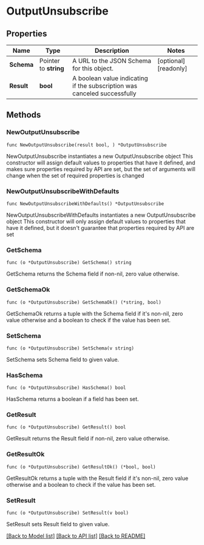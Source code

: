 # OutputUnsubscribe

## Properties

Name | Type | Description | Notes
------------ | ------------- | ------------- | -------------
**Schema** | Pointer to **string** | A URL to the JSON Schema for this object. | [optional] [readonly] 
**Result** | **bool** | A boolean value indicating if the subscription was canceled successfully | 

## Methods

### NewOutputUnsubscribe

`func NewOutputUnsubscribe(result bool, ) *OutputUnsubscribe`

NewOutputUnsubscribe instantiates a new OutputUnsubscribe object
This constructor will assign default values to properties that have it defined,
and makes sure properties required by API are set, but the set of arguments
will change when the set of required properties is changed

### NewOutputUnsubscribeWithDefaults

`func NewOutputUnsubscribeWithDefaults() *OutputUnsubscribe`

NewOutputUnsubscribeWithDefaults instantiates a new OutputUnsubscribe object
This constructor will only assign default values to properties that have it defined,
but it doesn't guarantee that properties required by API are set

### GetSchema

`func (o *OutputUnsubscribe) GetSchema() string`

GetSchema returns the Schema field if non-nil, zero value otherwise.

### GetSchemaOk

`func (o *OutputUnsubscribe) GetSchemaOk() (*string, bool)`

GetSchemaOk returns a tuple with the Schema field if it's non-nil, zero value otherwise
and a boolean to check if the value has been set.

### SetSchema

`func (o *OutputUnsubscribe) SetSchema(v string)`

SetSchema sets Schema field to given value.

### HasSchema

`func (o *OutputUnsubscribe) HasSchema() bool`

HasSchema returns a boolean if a field has been set.

### GetResult

`func (o *OutputUnsubscribe) GetResult() bool`

GetResult returns the Result field if non-nil, zero value otherwise.

### GetResultOk

`func (o *OutputUnsubscribe) GetResultOk() (*bool, bool)`

GetResultOk returns a tuple with the Result field if it's non-nil, zero value otherwise
and a boolean to check if the value has been set.

### SetResult

`func (o *OutputUnsubscribe) SetResult(v bool)`

SetResult sets Result field to given value.



[[Back to Model list]](../README.md#documentation-for-models) [[Back to API list]](../README.md#documentation-for-api-endpoints) [[Back to README]](../README.md)


